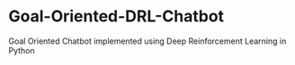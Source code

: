 # Goal-Oriented-DRL-Chatbot
Goal Oriented Chatbot implemented using Deep Reinforcement Learning in Python